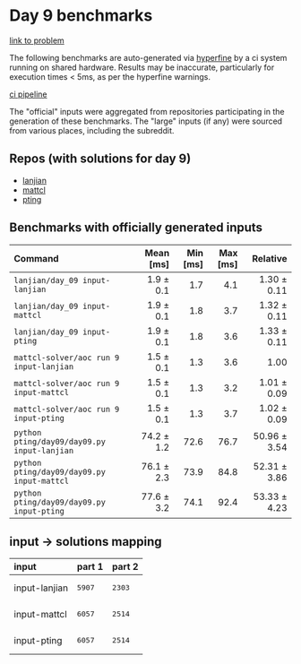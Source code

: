 # Day 9 benchmarks

[link to problem](http://adventofcode.com/2022/day/9)

The following benchmarks are auto-generated via [hyperfine](https://github.com/sharkdp/hyperfine) by a ci system running on shared hardware. Results may be inaccurate, particularly for execution times < 5ms, as per the hyperfine warnings.

[ci pipeline](http://ci.papercode.net:8080/teams/aoc2022/pipelines/aoc-compare-2022)

The "official" inputs were aggregated from repositories participating in the generation of these benchmarks. The "large" inputs (if any) were sourced from various places, including the subreddit.

## Repos (with solutions for day 9)


- [lanjian](https://github.com/LanJian/aoc-2022)
- [mattcl](https://github.com/mattcl/aoc2022)
- [pting](https://github.com/pting/aoc2022)

## Benchmarks with officially generated inputs
| Command | Mean [ms] | Min [ms] | Max [ms] | Relative |
|:---|---:|---:|---:|---:|
| `lanjian/day_09 input-lanjian` | 1.9 ± 0.1 | 1.7 | 4.1 | 1.30 ± 0.11 |
| `lanjian/day_09 input-mattcl` | 1.9 ± 0.1 | 1.8 | 3.7 | 1.32 ± 0.11 |
| `lanjian/day_09 input-pting` | 1.9 ± 0.1 | 1.8 | 3.6 | 1.33 ± 0.11 |
| `mattcl-solver/aoc run 9 input-lanjian` | 1.5 ± 0.1 | 1.3 | 3.6 | 1.00 |
| `mattcl-solver/aoc run 9 input-mattcl` | 1.5 ± 0.1 | 1.3 | 3.2 | 1.01 ± 0.09 |
| `mattcl-solver/aoc run 9 input-pting` | 1.5 ± 0.1 | 1.3 | 3.7 | 1.02 ± 0.09 |
| `python pting/day09/day09.py input-lanjian` | 74.2 ± 1.2 | 72.6 | 76.7 | 50.96 ± 3.54 |
| `python pting/day09/day09.py input-mattcl` | 76.1 ± 2.3 | 73.9 | 84.8 | 52.31 ± 3.86 |
| `python pting/day09/day09.py input-pting` | 77.6 ± 3.2 | 74.1 | 92.4 | 53.33 ± 4.23 |

## input -> solutions mapping
|input|part 1|part 2|
|:---|:---|:---|
|input-lanjian|<pre>5907</pre>|<pre>2303</pre>|
|input-mattcl|<pre>6057</pre>|<pre>2514</pre>|
|input-pting|<pre>6057</pre>|<pre>2514</pre>|

